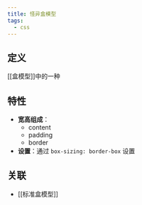 ```yaml
---
title: 怪异盒模型
tags:
  - css
---
```

## 定义

[[盒模型]]中的一种

## 特性

- **宽高组成**：
    - content
    - padding
    - border
- **设置**：通过 `box-sizing: border-box` 设置

## 关联

- [[标准盒模型]]